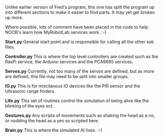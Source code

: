 Unlike earlier version of Fred's program, this one has split the program up into different sections to make it easier to find parts.
It may yet get broken up more.

Where possible, lots of comment have been placed in the code to help NOOB's learn how MyRobotLab services work. :-)

<b>Start.py </b>
General start point and is responsible for calling all the other sub files.

<b>Controller.py </b>
This is where the top level controllers are created such as the RasPi service, the Arduino services and the PCA9685 services.

<b>Servos.py</b>
Currently, not too many of the servos are defined, but as more are defined, this file may need to be split into smaller groups.

<b>IO.py</b>
This is for miscilanous IO devices like the PIR sensor and the Ultrasonic range finders.

<b>Life.py</b>
This set of routines control the simulation of being alive like the blinking of the eyes ect.

<b>Gestures.py</b>
Any scripts of movements such as shaking the head as a no, or nodding the head as a yes as scripted here.

<b>Brain.py</b>
This is where the simulated AI lives. :-)
